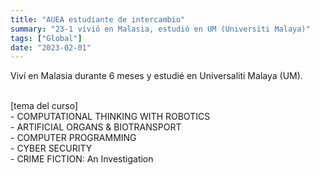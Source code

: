 ```yaml
---
title: "AUEA estudiante de intercambio"
summary: "23-1 vivió en Malasia, estudió en UM (Universiti Malaya)"
tags: ["Global"]
date: "2023-02-01"
---
```


Viví en Malasia durante 6 meses y estudié en Universaliti Malaya (UM). <br>


<br>
<span class="justified-text">
[tema del curso] <br>
- COMPUTATIONAL THINKING WITH ROBOTICS <br>
- ARTIFICIAL ORGANS & BIOTRANSPORT <br>
- COMPUTER PROGRAMMING <br>
- CYBER SECURITY <br>
- CRIME FICTION: An Investigation <br>
</span>